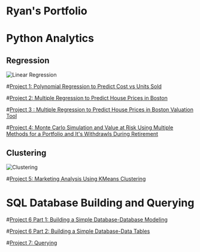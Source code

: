 # Ryan's Portfolio
# Python Analytics
## Regression
![Linear Regression](https://github.com/RyanRuddy/pics/blob/main/linear_reg.png)

#[Project 1: Polynomial Regression to Predict Cost vs Units Sold](https://github.com/RyanRuddy/polynomial_regression/blob/main/Polynomial%20Regression-Predict%20Cost%20per%20Unit%20sold.ipynb)

#[Project 2: Multiple Regression to Predict House Prices in Boston](https://github.com/RyanRuddy/Boston-House-Price-Regression/blob/main/Multivariable%20Regression%20Predicting%20House%20Prices%20in%20Boston.ipynb)

#[Project 3 : Multiple Regression to Predict House Prices in Boston Valuation Tool](https://github.com/RyanRuddy/Boston-House-Price-Regression/blob/main/Valuation%20Tool%20Predicting%20House%20Prices%20in%20Boston.ipynb)

#[Project 4: Monte Carlo Simulation and Value at Risk Using Multiple Methods for a Portfolio and It's Withdrawls During Retirement](https://github.com/RyanRuddy/Monte-Carlo-Simulation/blob/main/Monte%20Carlo%20Simulation%20and%20Value%20at%20Risk-Portfolio%20Analysis%20Multi-Method.ipynb)

## Clustering
![Clustering](https://github.com/RyanRuddy/pics/blob/main/KMeans.png)

#[Project 5: Marketing Analysis Using KMeans Clustering](https://github.com/RyanRuddy/Marketing-Analysis-with-KMeans/blob/main/Marketing%20Analysis-KMeans%20Clustering.ipynb)

# SQL Database Building and Querying
#[Project 6 Part 1: Building a Simple Database-Database Modeling](https://github.com/RyanRuddy/SQL/blob/main/Country%20Database%20dbml)

#[Project 6 Part 2: Building a Simple Database-Data Tables](https://github.com/RyanRuddy/SQL/blob/main/Database%20Build.sql)

#[Project 7: Querying ](https://github.com/RyanRuddy/SQL/blob/main/Unicorns%2C%20Values%2C%20and%20Crime%20by%20Country.sql)


